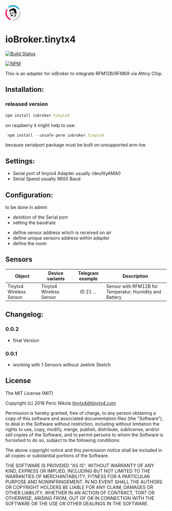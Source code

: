 ![Logo](admin/tinytx4.png)
# ioBroker.tinytx4
[![Build Status](https://travis-ci.org/PericNikola/ioBroker.tinytx4.svg?branch=master)](https://travis-ci.org/PericNikola/ioBroker.tinytx4)

[![NPM](https://nodei.co/npm/iobroker.tinytx4.png?downloads=true)](https://nodei.co/npm/iobroker.tinytx4/)

This is an adapter for ioBroker to integrate RFM12B/RFM69 via Attiny Chip.

## Installation:
### released version
```javascript
npm install iobroker.tinytx4
```
on raspberry it might help to use:
```javascript
 npm install --unsafe-perm iobroker.tinytx4
 ```
 because serialport package must be built on unsupported arm-hw 

## Settings:
- Serial port of tinytx4 Adapter usually /dev/ttyAMA0
- Serial Speed usually 9600 Baud

## Configuration:
to be done in admin
* deinition of the Serial port
* setting the baudrate
- define sensor address which is received on air
- define unique sensors address within adapter 
- define the room

## Sensors
|Object|Device variants|Telegram example|Description|
|--------|-------|:-:|--------|
|Tinytx4 Wireless Sensor|Tinytx4 Wireless Sensor|ID 21 ...|Sensor with RFM12B for Temperatur, Humidity and Battery|


## Changelog:

### 0.0.2
* final Version
### 0.0.1
* working with 1 Sensors without Jeelink Sketch

## License
The MIT License (MIT)

Copyright (c) 2018 Peric Nikola <tinytx4@tinytx4.com>

Permission is hereby granted, free of charge, to any person obtaining a copy
of this software and associated documentation files (the "Software"), to deal
in the Software without restriction, including without limitation the rights
to use, copy, modify, merge, publish, distribute, sublicense, and/or sell
copies of the Software, and to permit persons to whom the Software is
furnished to do so, subject to the following conditions:

The above copyright notice and this permission notice shall be included in
all copies or substantial portions of the Software.

THE SOFTWARE IS PROVIDED "AS IS", WITHOUT WARRANTY OF ANY KIND, EXPRESS OR
IMPLIED, INCLUDING BUT NOT LIMITED TO THE WARRANTIES OF MERCHANTABILITY,
FITNESS FOR A PARTICULAR PURPOSE AND NONINFRINGEMENT. IN NO EVENT SHALL THE
AUTHORS OR COPYRIGHT HOLDERS BE LIABLE FOR ANY CLAIM, DAMAGES OR OTHER
LIABILITY, WHETHER IN AN ACTION OF CONTRACT, TORT OR OTHERWISE, ARISING FROM,
OUT OF OR IN CONNECTION WITH THE SOFTWARE OR THE USE OR OTHER DEALINGS IN
THE SOFTWARE.
